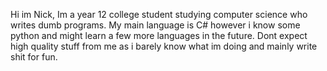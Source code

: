 Hi im Nick,
Im a year 12 college student studying computer science who writes dumb programs.
My main language is C# however i know some python and might learn a few more languages in the future.
Dont expect high quality stuff from me as i barely know what im doing and mainly write shit for fun.
